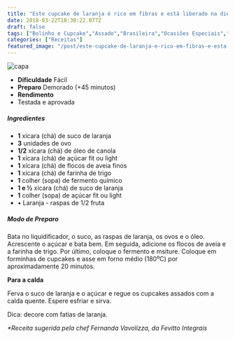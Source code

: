 ```yaml
---
title: "Este cupcake de laranja é rico em fibras e está liberado na dieta"
date: 2018-03-22T18:30:22.077Z
draft: false
tags: ["Bolinho e Cupcake","Assado","Brasileira","Ocasiões Especiais","Alimentação light","Alimentação saudável","Bolos simples e fáceis","Cupcake"]
categories: ["Receitas"]
featured_image: "/post/este-cupcake-de-laranja-e-rico-em-fibras-e-esta-liberado-na-dieta.146b8f8f.jpg"
---
```


![capa](/post/este-cupcake-de-laranja-e-rico-em-fibras-e-esta-liberado-na-dieta.146b8f8f.jpg)

*   **Dificuldade** Fácil
*   **Preparo** Demorado (+45 minutos)
*   **Rendimento**
*   Testada e aprovada
    

##### Ingredientes

*   **1** xícara (chá) de suco de laranja
*   **3** unidades de ovo
*   **1/2** xícara (chá) de óleo de canola
*   **1** xícara (chá) de açúcar fit ou light
*   **1** xícara (chá) de flocos de aveia finos
*   **1** xícara (chá) de farinha de trigo
*   **1** colher (sopa) de fermento químico
*   **1 e ½** xícara (chá) de suco de laranja
*   **1** colher (sopa) de açúcar fit ou light
*   • Laranja - raspas de 1/2 fruta

##### Modo de Preparo

Bata no liquidificador, o suco, as raspas de laranja, os ovos e o óleo. Acrescente o açúcar e bata bem. Em seguida, adicione os flocos de aveia e a farinha de trigo. Por último, coloque o fermento e msiture. Coloque em forminhas de cupcakes e asse em forno médio (180⁰C) por aproximadamente 20 minutos.

**Para a calda**

Ferva o suco de laranja e o açúcar e regue os cupcakes assados com a calda quente. Espere esfriar e sirva.

Dica: decore com fatias de laranja.

_*Receita sugerida pela chef Fernanda Vavolizza, da_ _Fevitto Integrais_
